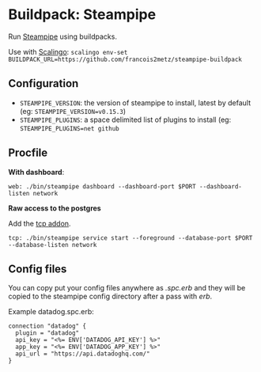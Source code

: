 # Buildpack: Steampipe

Run [Steampipe][] using buildpacks.

Use with [Scalingo][]: `scalingo env-set BUILDPACK_URL=https://github.com/francois2metz/steampipe-buildpack`

## Configuration

- `STEAMPIPE_VERSION`: the version of steampipe to install, latest by default (eg: `STEAMPIPE_VERSION=v0.15.3`)
- `STEAMPIPE_PLUGINS`: a space delimited list of plugins to install (eg: `STEAMPIPE_PLUGINS=net github`

## Procfile

**With dashboard**:

```
web: ./bin/steampipe dashboard --dashboard-port $PORT --dashboard-listen network
```

**Raw access to the postgres**

Add the [tcp addon](https://doc.scalingo.com/addons/tcp-gateway/start).

```
tcp: ./bin/steampipe service start --foreground --database-port $PORT --database-listen network
```

## Config files

You can copy put your config files anywhere as *.spc.erb* and they will be copied to the steampipe config directory after a pass with *erb*.

Example datadog.spc.erb:

```
connection "datadog" {
  plugin = "datadog"
  api_key = "<%= ENV['DATADOG_API_KEY'] %>"
  app_key = "<%= ENV['DATADOG_APP_KEY'] %>"
  api_url = "https://api.datadoghq.com/"
}
```

[steampipe]: https://steampipe.io/
[scalingo]: https://scalingo.com/
